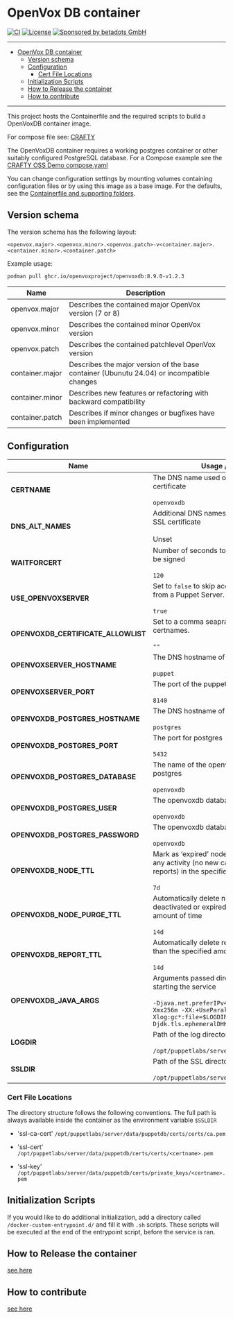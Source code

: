 # OpenVox DB container

[![CI](https://github.com/openvoxproject/container-openvoxdb/actions/workflows/ci.yaml/badge.svg)](https://github.com/openvoxproject/container-openvoxdb/actions/workflows/ci.yaml)
[![License](https://img.shields.io/github/license/openvoxproject/container-openvoxdb.svg)](https://github.com/openvoxproject/container-openvoxdb/blob/main/LICENSE)
[![Sponsored by betadots GmbH](https://img.shields.io/badge/Sponsored%20by-betadots%20GmbH-blue.svg)](https://www.betadots.de)

---

- [OpenVox DB container](#openvox-db-container)
  - [Version schema](#version-schema)
  - [Configuration](#configuration)
    - [Cert File Locations](#cert-file-locations)
  - [Initialization Scripts](#initialization-scripts)
  - [How to Release the container](#how-to-release-the-container)
  - [How to contribute](#how-to-contribute)

---
This project hosts the Containerfile and the required scripts to build a OpenVoxDB container image.

For compose file see: [CRAFTY](https://github.com/voxpupuli/crafty/tree/main/puppet/oss)

The OpenVoxDB container requires a working postgres container or other suitably
configured PostgreSQL database. For a Compose example see the [CRAFTY OSS Demo compose.yaml](https://github.com/voxpupuli/crafty/blob/main/puppet/oss/compose.yaml)

You can change configuration settings by mounting volumes containing
configuration files or by using this image as a base image. For the defaults,
see the [Containerfile and supporting folders](https://github.com/openvoxproject/container-openvoxdb/tree/main/openvoxdb).

## Version schema

The version schema has the following layout:

```text
<openvox.major>.<openvox.minor>.<openvox.patch>-v<container.major>.<container.minor>.<container.patch>
```

Example usage:

```shell
podman pull ghcr.io/openvoxproject/openvoxdb:8.9.0-v1.2.3
```

| Name | Description |
| --- | --- |
| openvox.major | Describes the contained major OpenVox version (7 or 8) |
| openvox.minor | Describes the contained minor OpenVox version |
| openvox.patch | Describes the contained patchlevel OpenVox version |
| container.major | Describes the major version of the base container (Ubunutu 24.04) or incompatible changes |
| container.minor | Describes new features or refactoring with backward compatibility |
| container.patch | Describes if minor changes or bugfixes have been implemented |

## Configuration

| Name                                    | Usage / Default                                                                                                                         |
|-----------------------------------------|-----------------------------------------------------------------------------------------------------------------------------------------|
| **CERTNAME**                            | The DNS name used on this services SSL certificate<br><br>`openvoxdb`                                                                    |
| **DNS_ALT_NAMES**                       | Additional DNS names to add to the services SSL certificate<br><br>Unset                                                                |
| **WAITFORCERT**                         | Number of seconds to wait for certificate to be signed<br><br>`120`                                                                     |
| **USE_OPENVOXSERVER**                    | Set to `false` to skip acquiring SSL certificates from a Puppet Server.<br><br>`true`                                                   |
| **OPENVOXDB_CERTIFICATE_ALLOWLIST**       | Set to a comma seaprated list of allowed certnames.<br><br>`""`                                                                        |
| **OPENVOXSERVER_HOSTNAME**               | The DNS hostname of the puppet server<br><br>`puppet`                                                                                   |
| **OPENVOXSERVER_PORT**                   | The port of the puppet server<br><br>`8140`                                                                                             |
| **OPENVOXDB_POSTGRES_HOSTNAME**         | The DNS hostname of the postgres service<br><br>`postgres`                                                                              |
| **OPENVOXDB_POSTGRES_PORT**             | The port for postgres<br><br>`5432`                                                                                                     |
| **OPENVOXDB_POSTGRES_DATABASE**         | The name of the openvoxdb database in postgres<br><br>`openvoxdb`                                                                         |
| **OPENVOXDB_POSTGRES_USER**             | The openvoxdb database user<br><br>`openvoxdb`                                                                                            |
| **OPENVOXDB_POSTGRES_PASSWORD**         | The openvoxdb database password<br><br>`openvoxdb`                                                                                        |
| **OPENVOXDB_NODE_TTL**                  | Mark as ‘expired’ nodes that haven’t seen any activity (no new catalogs, facts, or reports) in the specified amount of time<br><br>`7d` |
| **OPENVOXDB_NODE_PURGE_TTL**            | Automatically delete nodes that have been deactivated or expired for the specified amount of time<br><br>`14d`                          |
| **OPENVOXDB_REPORT_TTL**                | Automatically delete reports that are older than the specified amount of time<br><br>`14d`                                              |
| **OPENVOXDB_JAVA_ARGS**                 | Arguments passed directly to the JVM when starting the service<br><br>`-Djava.net.preferIPv4Stack=true -Xms256m -Xmx256m -XX:+UseParallelGC -Xlog:gc*:file=$LOGDIR/openvoxdb_gc.log -Djdk.tls.ephemeralDHKeySize=2048` |
| **LOGDIR**                              | Path of the log directory<br><br>`/opt/puppetlabs/server/data/puppetdb/logs`                                                            |
| **SSLDIR**                              | Path of the SSL directory<br><br>`/opt/puppetlabs/server/data/puppetdb/certs`                                                           |

### Cert File Locations

The directory structure follows the following conventions.  The full path is always available inside the container as the environment variable `$SSLDIR`

- 'ssl-ca-cert'
  `/opt/puppetlabs/server/data/puppetdb/certs/certs/ca.pem`

- 'ssl-cert'
  `/opt/puppetlabs/server/data/puppetdb/certs/certs/<certname>.pem`

- 'ssl-key'
  `/opt/puppetlabs/server/data/puppetdb/certs/private_keys/<certname>.pem`

## Initialization Scripts

If you would like to do additional initialization, add a directory called `/docker-custom-entrypoint.d/` and fill it with `.sh` scripts.
These scripts will be executed at the end of the entrypoint script, before the service is ran.

## How to Release the container

[see here](RELEASE.md)

## How to contribute

[see here](https://github.com/voxpupuli/crafty/blob/main/CONTRIBUTING.md)
